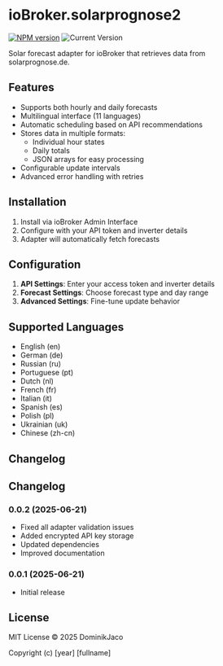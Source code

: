 # ioBroker.solarprognose2

[![NPM version](https://img.shields.io/npm/v/iobroker.solarprognose2.svg)](https://www.npmjs.com/package/iobroker.solarprognose2)
![Current Version](https://img.shields.io/badge/current%20version-0.0.2-blue)

Solar forecast adapter for ioBroker that retrieves data from solarprognose.de.

## Features
- Supports both hourly and daily forecasts
- Multilingual interface (11 languages)
- Automatic scheduling based on API recommendations
- Stores data in multiple formats:
  - Individual hour states
  - Daily totals
  - JSON arrays for easy processing
- Configurable update intervals
- Advanced error handling with retries

## Installation
1. Install via ioBroker Admin Interface
2. Configure with your API token and inverter details
3. Adapter will automatically fetch forecasts

## Configuration
1. **API Settings**: Enter your access token and inverter details
2. **Forecast Settings**: Choose forecast type and day range
3. **Advanced Settings**: Fine-tune update behavior

## Supported Languages
- English (en)
- German (de)
- Russian (ru)
- Portuguese (pt)
- Dutch (nl)
- French (fr)
- Italian (it)
- Spanish (es)
- Polish (pl)
- Ukrainian (uk)
- Chinese (zh-cn)

## Changelog
## Changelog
### 0.0.2 (2025-06-21)
- Fixed all adapter validation issues
- Added encrypted API key storage
- Updated dependencies
- Improved documentation

### 0.0.1 (2025-06-21)
- Initial release


## License
MIT License © 2025 DominikJaco

Copyright (c) [year] [fullname]
